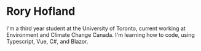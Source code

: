 # Rory Hofland

I'm a third year student at the University of Toronto, current working at Environment and Climate Change Canada. I'm learning how to code, using Typescript, Vue, C#, and Blazor.
